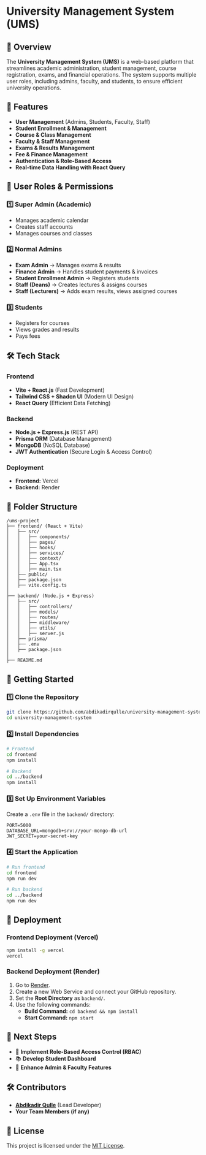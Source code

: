 # University Management System (UMS)

## 🚀 Overview

The **University Management System (UMS)** is a web-based platform that streamlines academic administration, student management, course registration, exams, and financial operations. The system supports multiple user roles, including admins, faculty, and students, to ensure efficient university operations.

## 📌 Features

- **User Management** (Admins, Students, Faculty, Staff)
- **Student Enrollment & Management**
- **Course & Class Management**
- **Faculty & Staff Management**
- **Exams & Results Management**
- **Fee & Finance Management**
- **Authentication & Role-Based Access**
- **Real-time Data Handling with React Query**

## 👥 User Roles & Permissions

### 1️⃣ **Super Admin (Academic)**

- Manages academic calendar
- Creates staff accounts
- Manages courses and classes

### 2️⃣ **Normal Admins**

- **Exam Admin** → Manages exams & results
- **Finance Admin** → Handles student payments & invoices
- **Student Enrollment Admin** → Registers students
- **Staff (Deans)** → Creates lectures & assigns courses
- **Staff (Lecturers)** → Adds exam results, views assigned courses

### 3️⃣ **Students**

- Registers for courses
- Views grades and results
- Pays fees

## 🛠 Tech Stack

### **Frontend**

- **Vite + React.js** (Fast Development)
- **Tailwind CSS + Shadcn UI** (Modern UI Design)
- **React Query** (Efficient Data Fetching)

### **Backend**

- **Node.js + Express.js** (REST API)
- **Prisma ORM** (Database Management)
- **MongoDB** (NoSQL Database)
- **JWT Authentication** (Secure Login & Access Control)

### **Deployment**

- **Frontend:** Vercel
- **Backend:** Render

## 📂 Folder Structure

```
/ums-project
├── frontend/ (React + Vite)
│   ├── src/
│   │   ├── components/
│   │   ├── pages/
│   │   ├── hooks/
│   │   ├── services/
│   │   ├── context/
│   │   ├── App.tsx
│   │   ├── main.tsx
│   ├── public/
│   ├── package.json
│   ├── vite.config.ts
│
├── backend/ (Node.js + Express)
│   ├── src/
│   │   ├── controllers/
│   │   ├── models/
│   │   ├── routes/
│   │   ├── middleware/
│   │   ├── utils/
│   │   ├── server.js
│   ├── prisma/
│   ├── .env
│   ├── package.json
│
├── README.md
```

## 🚀 Getting Started

### **1️⃣ Clone the Repository**

```sh
git clone https://github.com/abdikadirqulle/university-management-system.git
cd university-management-system
```

### **2️⃣ Install Dependencies**

```sh
# Frontend
cd frontend
npm install

# Backend
cd ../backend
npm install
```

### **3️⃣ Set Up Environment Variables**

Create a `.env` file in the `backend/` directory:

```env
PORT=5000
DATABASE_URL=mongodb+srv://your-mongo-db-url
JWT_SECRET=your-secret-key
```

### **4️⃣ Start the Application**

```sh
# Run frontend
cd frontend
npm run dev

# Run backend
cd ../backend
npm run dev
```

## 🚀 Deployment

### **Frontend Deployment (Vercel)**

```sh
npm install -g vercel
vercel
```

### **Backend Deployment (Render)**

1. Go to [Render](https://render.com/).
2. Create a new Web Service and connect your GitHub repository.
3. Set the **Root Directory** as `backend/`.
4. Use the following commands:
   - **Build Command:** `cd backend && npm install`
   - **Start Command:** `npm start`

## 📌 Next Steps

- 🔐 **Implement Role-Based Access Control (RBAC)**
- 📚 **Develop Student Dashboard**
- 🏫 **Enhance Admin & Faculty Features**

## 🛠 Contributors

- **[Abdikadir Qulle](https://github.com/abdikadirqulle)** (Lead Developer)
- **Your Team Members (if any)**

## 📜 License

This project is licensed under the [MIT License](LICENSE).
